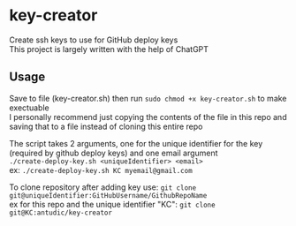 # key-creator
Create ssh keys to use for GitHub deploy keys  
This project is largely written with the help of ChatGPT

## Usage

Save to file (key-creator.sh) then run `sudo chmod +x key-creator.sh` to make exectuable  
I personally recommend just copying the contents of the file in this repo and saving that to a file instead of cloning this entire repo

The script takes 2 arguments, one for the unique identifier for the key (required by github deploy keys) and one email argument  
`./create-deploy-key.sh <uniqueIdentifier> <email>`  
ex: `./create-deploy-key.sh KC myemail@gmail.com`

To clone repository after adding key use: `git clone git@uniqueIdentifier:GitHubUsername/GithubRepoName`  
ex for this repo and the unique identifier "KC": `git clone git@KC:antudic/key-creator`
